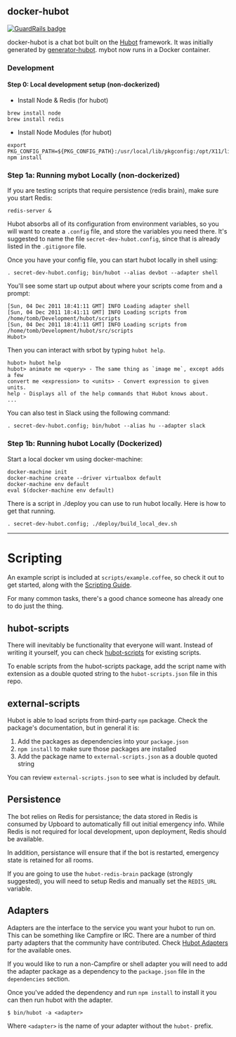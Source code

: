 ## docker-hubot

[![GuardRails badge](https://badges.production.guardrails.io/bennythejudge/hubot-docker.svg)](https://www.guardrails.io)

docker-hubot is a chat bot built on the [Hubot][hubot] framework. It was initially generated by [generator-hubot][generator-hubot]. mybot now runs in a Docker container.

[hubot]: http://hubot.github.com
[generator-hubot]: https://github.com/github/generator-hubot

### Development

#### Step 0: Local development setup (non-dockerized)

* Install Node & Redis (for hubot)

```
brew install node
brew install redis
```

* Install Node Modules (for hubot)

```
export PKG_CONFIG_PATH=${PKG_CONFIG_PATH}:/usr/local/lib/pkgconfig:/opt/X11/lib/pkgconfig
npm install
```


### Step 1a: Running mybot Locally (non-dockerized)

If you are testing scripts that require persistence (redis brain), make sure you start Redis:

```
redis-server &
```

Hubot absorbs all of its configuration from environment variables, so you will want to create a `.config` file, and store the variables you need there. It's suggested to name the file `secret-dev-hubot.config`, since that is already listed in the `.gitignore` file.

Once you have your config file, you can start hubot locally in shell using:

```
. secret-dev-hubot.config; bin/hubot --alias devbot --adapter shell
```

You'll see some start up output about where your scripts come from and a
prompt:

```
[Sun, 04 Dec 2011 18:41:11 GMT] INFO Loading adapter shell
[Sun, 04 Dec 2011 18:41:11 GMT] INFO Loading scripts from /home/tomb/Development/hubot/scripts
[Sun, 04 Dec 2011 18:41:11 GMT] INFO Loading scripts from /home/tomb/Development/hubot/src/scripts
Hubot>
```

Then you can interact with srbot by typing `hubot help`.

```
hubot> hubot help
hubot> animate me <query> - The same thing as `image me`, except adds a few
convert me <expression> to <units> - Convert expression to given units.
help - Displays all of the help commands that Hubot knows about.
...
```

You can also test in Slack using the following command:

```
. secret-dev-hubot.config; bin/hubot --alias hu --adapter slack
```

### Step 1b: Running hubot Locally (Dockerized)

Start a local docker vm using docker-machine:

```
docker-machine init
docker-machine create --driver virtualbox default
docker-machine env default
eval $(docker-machine env default)
```

There is a script in ./deploy you can use to run hubot locally.  Here is
how to get that running.

```
. secret-dev-hubot.config; ./deploy/build_local_dev.sh
```

---

# Scripting

An example script is included at `scripts/example.coffee`, so check it out to
get started, along with the [Scripting Guide](https://github.com/github/hubot/blob/master/docs/scripting.md).

For many common tasks, there's a good chance someone has already one to do just
the thing.

## hubot-scripts

There will inevitably be functionality that everyone will want. Instead
of writing it yourself, you can check
[hubot-scripts][hubot-scripts] for existing scripts.

To enable scripts from the hubot-scripts package, add the script name with
extension as a double quoted string to the `hubot-scripts.json` file in this
repo.

[hubot-scripts]: https://github.com/github/hubot-scripts

## external-scripts

Hubot is able to load scripts from third-party `npm` package. Check the package's documentation, but in general it is:

1. Add the packages as dependencies into your `package.json`
2. `npm install` to make sure those packages are installed
3. Add the package name to `external-scripts.json` as a double quoted string

You can review `external-scripts.json` to see what is included by default.

##  Persistence

The bot relies on Redis for persistance; the data stored in Redis is consumed by Upboard to automatically fill out initial emergency info. While Redis is not required for local development, upon deployment, Redis should be available.

In addition, persistance will ensure that if the bot is restarted, emergency state is retained for all rooms.

If you are going to use the `hubot-redis-brain` package (strongly suggested), you will need to setup Redis and manually set the `REDIS_URL` variable.

[redis]: https://redis.io/

## Adapters

Adapters are the interface to the service you want your hubot to run on. This
can be something like Campfire or IRC. There are a number of third party
adapters that the community have contributed. Check
[Hubot Adapters][hubot-adapters] for the available ones.

If you would like to run a non-Campfire or shell adapter you will need to add
the adapter package as a dependency to the `package.json` file in the
`dependencies` section.

Once you've added the dependency and run `npm install` to install it you can
then run hubot with the adapter.

    $ bin/hubot -a <adapter>

Where `<adapter>` is the name of your adapter without the `hubot-` prefix.

[hubot-adapters]: https://github.com/github/hubot/blob/master/docs/adapters.md

